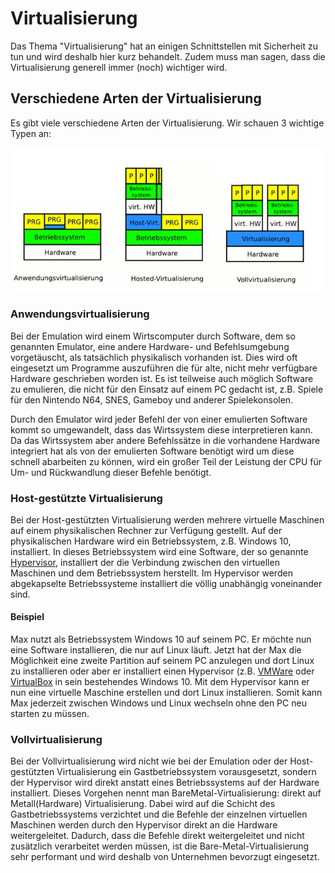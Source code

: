 # Virtualisierung

Das Thema "Virtualisierung" hat an einigen Schnittstellen mit Sicherheit zu tun und wird deshalb hier kurz behandelt. Zudem muss man sagen, dass die Virtualisierung generell immer (noch) wichtiger wird.

## Verschiedene Arten der Virtualisierung

Es gibt viele verschiedene Arten der Virtualisierung. Wir schauen 3 wichtige Typen an:

![Bild](res/arten-der-virtualisierung.jpg)

### Anwendungsvirtualisierung


Bei der Emulation wird einem Wirtscomputer durch Software, dem so genannten Emulator, eine andere Hardware- und Befehlsumgebung vorgetäuscht, als tatsächlich physikalisch vorhanden ist. Dies wird oft eingesetzt um Programme auszuführen die für alte, nicht mehr verfügbare Hardware geschrieben worden ist. Es ist teilweise auch möglich Software zu emulieren, die nicht für den Einsatz auf einem PC gedacht ist, z.B. Spiele für den Nintendo N64, SNES, Gameboy und anderer Spielekonsolen.

Durch den Emulator wird jeder Befehl der von einer emulierten Software kommt so
umgewandelt, dass das Wirtssystem diese interpretieren kann. Da das Wirtssystem aber andere Befehlssätze in die vorhandene Hardware integriert hat als von der emulierten Software benötigt wird um diese schnell abarbeiten zu können, wird ein großer Teil der Leistung der CPU für Um- und Rückwandlung dieser Befehle benötigt.

### Host-gestützte Virtualisierung

Bei der Host-gestützten Virtualisierung werden mehrere virtuelle Maschinen auf einem physikalischen Rechner zur Verfügung gestellt. Auf der physikalischen Hardware wird ein Betriebssystem, z.B. Windows 10, installiert. In dieses Betriebssystem wird eine Software, der so genannte [Hypervisor](https://de.wikipedia.org/wiki/Hypervisor), installiert der die Verbindung zwischen den virtuellen Maschinen und dem Betriebssystem herstellt. Im Hypervisor werden abgekapselte Betriebssysteme installiert die völlig unabhängig voneinander sind.

#### Beispiel

Max nutzt als Betriebssystem Windows 10 auf seinem PC. Er möchte nun eine Software installieren, die nur auf Linux läuft. Jetzt hat der Max die Möglichkeit eine zweite Partition auf seinem PC anzulegen und dort Linux zu installieren oder aber er installiert einen Hypervisor (z.B. [VMWare](https://www.vmware.com/) oder [VirtualBox](https://www.virtualbox.org/) in sein
bestehendes Windows 10. Mit dem Hypervisor kann er nun eine virtuelle Maschine erstellen und dort Linux installieren. Somit kann Max jederzeit
zwischen Windows und Linux wechseln ohne den PC neu starten zu müssen.

### Vollvirtualisierung

Bei der Vollvirtualisierung wird nicht wie bei der Emulation oder der Host-gestützten Virtualisierung ein Gastbetriebssystem vorausgesetzt, sondern der Hypervisor wird direkt anstatt eines Betriebssystems auf der Hardware installiert. Dieses Vorgehen nennt man BareMetal-Virtualisierung: direkt auf Metall(Hardware) Virtualisierung. Dabei wird auf die Schicht des Gastbetriebssystems verzichtet und die Befehle der einzelnen virtuellen Maschinen werden durch den Hypervisor direkt an die Hardware weitergeleitet. Dadurch, dass die Befehle direkt weitergeleitet und nicht zusätzlich verarbeitet werden müssen, ist die Bare-Metal-Virtualisierung sehr performant und wird deshalb von Unternehmen bevorzugt eingesetzt.
